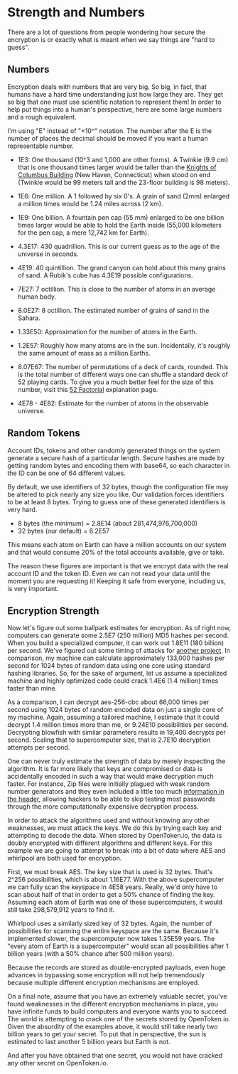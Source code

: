 Strength and Numbers
====================

There are a lot of questions from people wondering how secure the encryption is or exactly what is meant when we say things are "hard to guess".


Numbers
-------

Encryption deals with numbers that are very big. So big, in fact, that humans have a hard time understanding just how large they are. They get so big that one must use scientific notation to represent them!  In order to help put things into a human's perspective, here are some large numbers and a rough equivalent.

I'm using "E" instead of "×10^" notation. The number after the E is the number of places the decimal should be moved if you want a human representable number.

* 1E3: One thousand (10^3 and 1,000 are other forms). A Twinkie (9.9 cm) that is one thousand times larger would be taller than the [Knights of Columbus Building](https://en.wikipedia.org/wiki/Knights_of_Columbus_Building_(New_Haven,_Connecticut)) (New Haven, Connecticut) when stood on end (Twinkie would be 99 meters tall and the 23-floor building is 98 meters).

* 1E6: One million. A 1 followed by six 0's. A grain of sand (2mm) enlarged a million times would be 1.24 miles across (2 km).

* 1E9: One billion. A fountain pen cap (55 mm) enlarged to be one billion times larger would be able to hold the Earth inside (55,000 kilometers for the pen cap, a mere 12,742 km for Earth).

* 4.3E17:  430 quadrillion. This is our current guess as to the age of the universe in seconds.

* 4E19: 40 quintillion. The grand canyon can hold about this many grains of sand. A Rubik's cube has 4.3E19 possible configurations.

* 7E27: 7 octillion. This is close to the number of atoms in an average human body.

* 8.0E27:  8 octillion. The estimated number of grains of sand in the Sahara.

* 1.33E50:  Approximation for the number of atoms in the Earth.

* 1.2E57:  Roughly how many atoms are in the sun. Incidentally, it's roughly the same amount of mass as a million Earths.

* 8.07E67:  The number of permutations of a deck of cards, rounded. This is the total number of different ways one can shuffle a standard deck of 52 playing cards. To give you a much better feel for the size of this number, visit this [52 Factorial](http://czep.net/weblog/52cards.html) explanation page.

* 4E78 - 4E82: Estimate for the number of atoms in the observable universe.


Random Tokens
-------------

Account IDs, tokens and other randomly generated things on the system generate a secure hash of a particular length. Secure hashes are made by getting random bytes and encoding them with base64, so each character in the ID can be one of 64 different values.

By default, we use identifiers of 32 bytes, though the configuration file may be altered to pick nearly any size you like. Our validation forces identifiers to be at least 8 bytes. Trying to guess one of these generated identifiers is very hard.

* 8 bytes (the minimum) = 2.8E14 (about 281,474,976,700,000)
* 32 bytes (our default) = 6.2E57

This means each atom on Earth can have a million accounts on our system and that would consume 20% of the total accounts available, give or take.

The reason these figures are important is that we encrypt data with the real account ID and the token ID. Even we can not read your data until the moment you are requesting it!  Keeping it safe from everyone, including us, is very important.


Encryption Strength
-------------------

Now let's figure out some ballpark estimates for encryption. As of right now, computers can generate some 2.5E7 (250 million) MD5 hashes per second. When you build a specialized computer, it can work out 1.8E11 (180 billion) per second. We've figured out some timing of attacks for [another project](https://github.com/tests-always-included/password-strength/blob/master/doc/strength-levels.md). In comparison, my machine can calculate approximately 133,000 hashes per second for 1024 bytes of random data using one core using standard hashing libraries. So, for the sake of argument, let us assume a specialized machine and highly optimized code could crack 1.4E6 (1.4 million) times faster than mine.

As a comparison, I can decrypt aes-256-cbc about 66,000 times per second using 1024 bytes of random encoded data on just a single core of my machine. Again, assuming a tailored machine, I estimate that it could decrypt 1.4 million times more than me, or 9.24E10 possibilities per second. Decrypting blowfish with similar parameters results in 19,400 decrypts per second. Scaling that to supercomputer size, that is 2.7E10 decryption attempts per second.

One can never truly estimate the strength of data by merely inspecting the algorithm. It is far more likely that keys are compromised or data is accidentally encoded in such a way that would make decryption much faster. For instance, Zip files were initially plagued with weak random number generators and they even included a little too much [information in the header](http://blog.rubypdf.com/fcrackzip.html#lbAF), allowing hackers to be able to skip testing most passwords through the more computationally expensive decryption process.

In order to attack the algorithms used and without knowing any other weaknesses, we must attack the keys. We do this by trying each key and attempting to decode the data. When stored by OpenToken.io, the data is doubly encrypted with different algorithms and different keys. For this example we are going to attempt to break into a bit of data where AES and whirlpool are both used for encryption.

First, we must break AES. The key size that is used is 32 bytes. That's 2^256 possibilities, which is about 1.16E77. With the above supercomputer we can fully scan the keyspace in 4E58 years. Really, we'd only have to scan about half of that in order to get a 50% chance of finding the key. Assuming each atom of Earth was one of these supercomputers, it would still take 298,579,912 years to find it.

Whirlpool uses a similarly sized key of 32 bytes. Again, the number of possibilities for scanning the entire keyspace are the same. Because it's implemented slower, the supercomputer now takes 1.35E59 years. The "every atom of Earth is a supercomputer" would scan all possibilities after 1 billion years (with a 50% chance after 500 million years).

Because the records are stored as double-encrypted payloads, even huge advances in bypassing some encryption will not help tremendously because multiple different encryption mechanisms are employed.

On a final note, assume that you have an extremely valuable secret, you've found weaknesses in the different encryption mechanisms in place, you have infinite funds to build computers and everyone wants you to succeed. The world is attempting to crack one of the secrets stored by OpenToken.io. Given the absurdity of the examples above, it would still take nearly two billion years to get your secret. To put that in perspective, the sun is estimated to last another 5 billion years but Earth is not.

And after you have obtained that one secret, you would not have cracked any other secret on OpenToken.io.
